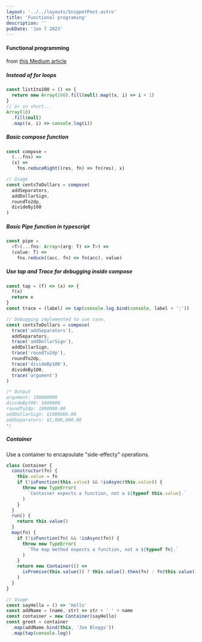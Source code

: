 ```yaml
---
layout: '../../layouts/SnippetPost.astro'
title: 'Functional programing'
description: ''
pubDate: 'Jan 7 2023'
---
```


#### Functional programming

from [this Medium article](https://medium.com/better-programming/functional-programming-in-javascript-introduction-and-practical-examples-d268e44395b2)

##### Instead of for loops

```js
const list1to100 = () => {
  return new Array(100).fill(null).map((x, i) => i + 1)
}
// or in short...
Array(10)
  .fill(null)
  .map((x, i) => console.log(i))
```

##### Basic compose function

```js
const compose =
  (...fns) =>
  (x) =>
    fns.reduceRight((res, fn) => fn(res), x)

// Usage
const centsToDollars = compose(
  addSeparators,
  addDollarSign,
  roundTo2dp,
  divideBy100
)
```

##### Basic Pipe function in typescript

```typescript
const pipe =
  <T>(...fns: Array<(arg: T) => T>) =>
  (value: T) =>
    fns.reduce((acc, fn) => fn(acc), value)
```

##### Use tap and Trace for debugging inside compose

```js
const tap = (f) => (x) => {
  f(x)
  return x
}
const trace = (label) => tap(console.log.bind(console, label + ':'))

// Debugging implemented to use case.
const centsToDollars = compose(
  trace('addSeparators'),
  addSeparators,
  trace('addDollarSign'),
  addDollarSign,
  trace('roundTo2dp'),
  roundTo2dp,
  trace('divideBy100'),
  divideBy100,
  trace('argument')
)

/* Output
argument: 100000000
divideBy100: 1000000
roundTo2dp: 1000000.00
addDollarSign: $1000000.00
addSeparators: $1,000,000.00
*/
```

##### Container

Use a container to encapsulate "side-effecty" operations.

```js
class Container {
  constructor(fn) {
    this.value = fn
    if (!isFunction(this.value) && !isAsync(this.value)) {
      throw new TypeError(
        `Container expects a function, not a ${typeof this.value}.`
      )
    }
  }
  run() {
    return this.value()
  }
  map(fn) {
    if (!isFunction(fn) && !isAsync(fn)) {
      throw new TypeError(
        `The map method expects a function, not a ${typeof fn}.`
      )
    }
    return new Container(() =>
      isPromise(this.value()) ? this.value().then(fn) : fn(this.value())
    )
  }
}

// Usage
const sayHello = () => 'Hello'
const addName = (name, str) => str + ' ' + name
const container = new Container(sayHello)
const greet = container
  .map(addName.bind(this, 'Joe Bloggs'))
  .map(tap(console.log))
```
